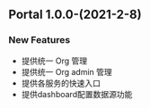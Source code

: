 
## Portal 1.0.0-(2021-2-8)
### New Features
* 提供统一 Org 管理
* 提供统一 Org admin 管理
* 提供各服务的快速入口
* 提供dashboard配置数据源功能

